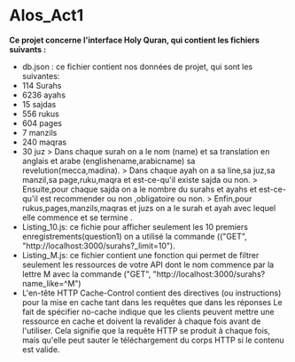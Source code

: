 # Alos_Act1

**Ce projet concerne l&#39;interface Holy Quran, qui contient les fichiers suivants :**
- db.json : ce fichier contient nos données de projet, qui sont les suivantes:
- 114 Surahs
- 6236 ayahs
- 15 sajdas
- 556 rukus
- 604 pages
- 7 manzils
- 240 maqras
- 30 juz
&gt; Dans chaque surah on a le nom (name) et sa translation en anglais et arabe
(englishename,arabicname) sa revelution(mecca,madina).
&gt; Dans chaque ayah on a sa line,sa juz,sa manzil,sa page,ruku,maqra et est-ce-qu&#39;il existe
sajda ou non.
&gt; Ensuite,pour chaque sajda on a le nombre du surahs et ayahs et est-ce-qu&#39;il est recommender
ou non ,obligatoire ou non.
&gt; Enfin,pour rukus,pages,manzils,maqras et juzs on a le surah et ayah avec lequel elle
commence et se termine .
- Listing_10.js: ce fichie pour afficher seulement les 10 premiers enregistrements(question1)
on a utilisé la commande ((&quot;GET&quot;, &quot;http://localhost:3000/surahs?_limit=10&quot;).
- Listing_M.js: ce fichier contient une fonction qui permet de filtrer seulement les ressources
de votre API dont le
nom commence par la lettre M avec la commande (&quot;GET&quot;,
&quot;http://localhost:3000/surahs?name_like=^M&quot;)
- L&#39;en-tête HTTP Cache-Control contient des directives (ou instructions) pour la mise en
cache tant dans les requêtes que dans les réponses Le fait de spécifier no-cache indique que
les clients peuvent mettre une ressource en cache et doivent la revalider à chaque fois avant de
l&#39;utiliser. Cela signifie que la requête HTTP se produit à chaque fois, mais qu&#39;elle peut sauter
le téléchargement du corps HTTP si le contenu est valide.
